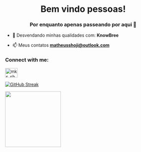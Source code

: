 <h1 align="center">Bem vindo pessoas!</h1>
<h3 align="center">Por enquanto apenas passeando por aqui 👀​</h3>

- 🔭 Desvendando minhas qualidades com: **KnowBree**

- 📫 Meus contatos **matheusshoji@outlook.com**

<h3 align="left">Connect with me:</h3>
<p align="left">
<a href="https://twitter.com/mks_shoji" target="blank"><img align="center" src="https://raw.githubusercontent.com/rahuldkjain/github-profile-readme-generator/master/src/images/icons/Social/twitter.svg" alt="mks_shoji" height="30" width="40" /></a>
</p>

[![GitHub Streak](http://github-readme-streak-stats.herokuapp.com?user=MKShoji&theme=tokyonight&date_format=M%20j%5B%2C%20Y%5D)](https://git.io/streak-stats)

<img height="180em" src="https://github-readme-stats.vercel.app/api/top-langs/?username=MKShoji&title_color=ae61fb&text_color=ffffff&bg_color=20232a&layout=compact&langs_count=7"/>

